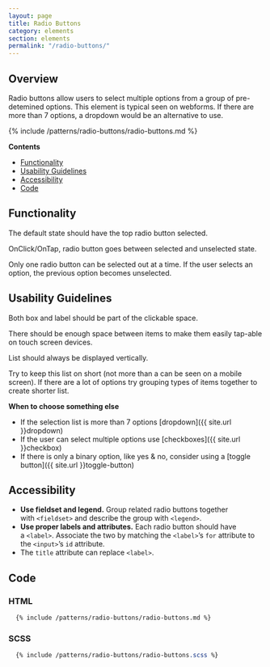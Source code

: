 ```yaml
---
layout: page
title: Radio Buttons
category: elements
section: elements
permalink: "/radio-buttons/"
---
```


## Overview
Radio buttons allow users to select multiple options from a group of pre-detemined options. This element is typical seen on webforms. If there are more than 7 options, a dropdown would be an alternative to use.

{% include /patterns/radio-buttons/radio-buttons.md %}

**Contents**
- [Functionality](#functionality)
- [Usability Guidelines](#usability)
- [Accessibility](#accessibility)
- [Code](#code)

<a name="functionality"></a>
## Functionality
The default state should have the top radio button selected.

OnClick/OnTap, radio button goes between selected and unselected state.

Only one radio button can be selected out at a time. If the user selects an option, the previous option becomes unselected.

<a name="usability"></a>
## Usability Guidelines
Both box and label should be part of the clickable space.

There should be enough space between items to make them easily tap-able on touch screen devices.

List should always be displayed vertically.

Try to keep this list on short (not more than a can be seen on a mobile screen). If there are a lot of options try grouping types of items together to create shorter list.

**When to choose something else**
- If the selection list is more than 7 options  [dropdown]({{ site.url }}dropdown)
- If the user can select multiple options use [checkboxes]({{ site.url }}checkbox)
- If there is only a binary option, like yes & no, consider using a [toggle button]({{ site.url }}toggle-button)

<a name="accessibility"></a>
## Accessibility
- **Use fieldset and legend.** Group related radio buttons together with `<fieldset>` and describe the group with `<legend>`.
- **Use proper labels and attributes.** Each radio button should have a `<label>`. Associate the two by matching the `<label>`’s `for` attribute to the `<input>`’s `id` attribute.
- The `title` attribute can replace `<label>`.

## Code
### HTML
```html
  {% include /patterns/radio-buttons/radio-buttons.md %}
```

### SCSS
```scss
  {% include /patterns/radio-buttons/radio-buttons.scss %}
```
